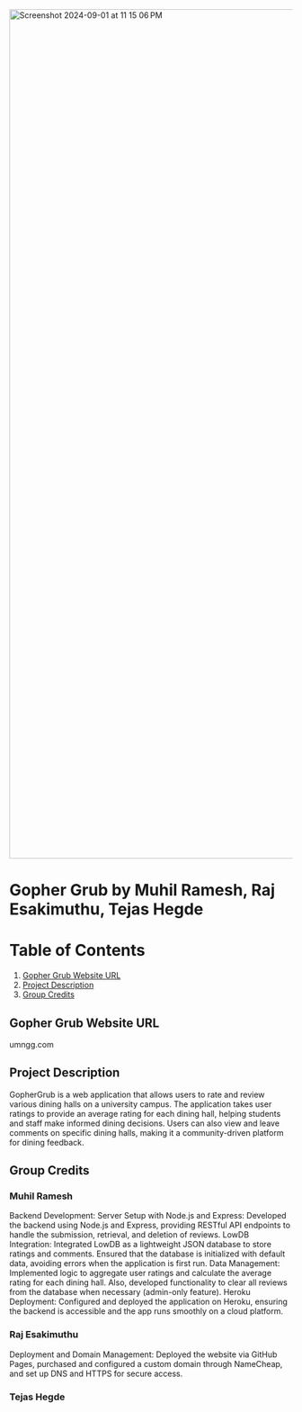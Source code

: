 <img width="1510" alt="Screenshot 2024-09-01 at 11 15 06 PM" src="https://github.com/user-attachments/assets/f661079c-2ae2-4414-ad04-b10b9f87fe7c">

# Gopher Grub by Muhil Ramesh, Raj Esakimuthu, Tejas Hegde

# Table of Contents
1. [Gopher Grub Website URL](#gopher-grub-website-url)
2. [Project Description](#project-description)
3. [Group Credits](#group-credits)

## Gopher Grub Website URL
umngg.com

## Project Description
GopherGrub is a web application that allows users to rate and review various dining halls on a university campus. The application takes user ratings to provide an average rating for each dining hall, helping students and staff make informed dining decisions. Users can also view and leave comments on specific dining halls, making it a community-driven platform for dining feedback.


## Group Credits
### Muhil Ramesh
Backend Development: 
Server Setup with Node.js and Express: Developed the backend using Node.js and Express, providing RESTful API endpoints to handle the submission, retrieval, and deletion of reviews.
LowDB Integration: Integrated LowDB as a lightweight JSON database to store ratings and comments. Ensured that the database is initialized with default data, avoiding errors when the application is first run.
Data Management: Implemented logic to aggregate user ratings and calculate the average rating for each dining hall. Also, developed functionality to clear all reviews from the database when necessary (admin-only feature).
Heroku Deployment: Configured and deployed the application on Heroku, ensuring the backend is accessible and the app runs smoothly on a cloud platform.
### Raj Esakimuthu
Deployment and Domain Management: Deployed the website via GitHub Pages, purchased and configured a custom domain through NameCheap, and set up DNS and HTTPS for secure access.

### Tejas Hegde
